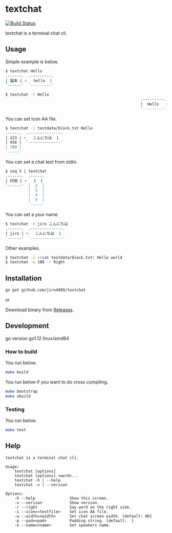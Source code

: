 # textchat

[![Build Status](https://travis-ci.org/jiro4989/textchat.svg?branch=develop)](https://travis-ci.org/jiro4989/textchat)

textchat is a terminal chat cli.

## Usage

Simple example is below.

```bash
$ textchat Hello
.------.  .---------.                                                           
| 福本 | <   hello  |                                                           
`------'  `---------'                                                           

$ textchat -r Hello
                                                           .---------.  .------.
                                                           |  Hello   > | 野中 |
                                                           `---------'  `------'
```

You can set icon AA file.

```bash
$ textchat -i testdata/block.txt Hello
.-----.  .--------------.                                                       
| 123 | <   こんにちは  |                                                       
| 456 |  `--------------'                                                       
| 789 |                                                                         
`-----'                                                                         
```

You can set a chat text from stdin.

```bash
$ seq 5 | textchat
.------.  .-----.                                                               
| 村田 | <   1  |                                                               
`------'  |  2  |                                                               
          |  3  |                                                               
          |  4  |                                                               
          |  5  |                                                               
          `-----'                                                               
```

You can set a your name.

```bash
$ textchat -n jiro こんにちは
.------.  .--------------.                                                      
| jiro | <   こんにちは  |                                                      
`------'  `--------------'                                                      
```

Other examples.

```bash
$ textchat -i <(cat testdata/block.txt) Hello world
$ textchat -w 100 -r Right
```

## Installation

```bash
go get github.com/jiro4989/textchat
```

or

Download binary from [Releases](https://github.com/jiro4989/textchat/releases).

## Development

go version go1.12 linux/amd64

### How to build

You run below.

```bash
make build
```

You run below if you want to do cross compiling.

```bash
make bootstrap
make xbuild
```

### Testing

You run below.

```bash
make test
```

## Help

```
textchat is a terminal chat cli.

Usage:
	textchat [options]
	textchat [options] <word>...
	textchat -h | --help
	textchat -v | --version

Options:
	-h --help               Show this screen.
	-v --version            Show version.
	-r --right              Say word on the right side.
	-i --icon=<textfile>    Set icon AA file.
	-w --width=<width>      Set chat screen width. [default: 80]
	-p --pad=<pad>          Padding string. [default:  ]
	-n --name=<name>        Set speakers name.
```
